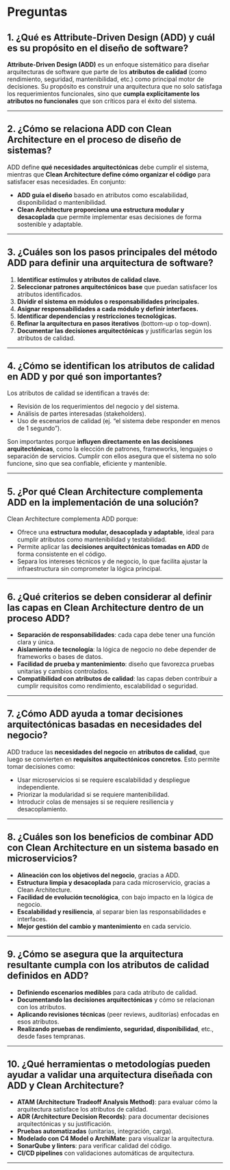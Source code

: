 # Preguntas


## 1. ¿Qué es Attribute-Driven Design (ADD) y cuál es su propósito en el diseño de software?

**Attribute-Driven Design (ADD)** es un enfoque sistemático para diseñar arquitecturas de software que parte de los **atributos de calidad** (como rendimiento, seguridad, mantenibilidad, etc.) como principal motor de decisiones. Su propósito es construir una arquitectura que no solo satisfaga los requerimientos funcionales, sino que **cumpla explícitamente los atributos no funcionales** que son críticos para el éxito del sistema.

---

## 2. ¿Cómo se relaciona ADD con Clean Architecture en el proceso de diseño de sistemas?

ADD define **qué necesidades arquitectónicas** debe cumplir el sistema, mientras que **Clean Architecture define cómo organizar el código** para satisfacer esas necesidades. En conjunto:

- **ADD guía el diseño** basado en atributos como escalabilidad, disponibilidad o mantenibilidad.
- **Clean Architecture proporciona una estructura modular y desacoplada** que permite implementar esas decisiones de forma sostenible y adaptable.

---

## 3. ¿Cuáles son los pasos principales del método ADD para definir una arquitectura de software?

1. **Identificar estímulos y atributos de calidad clave.**
2. **Seleccionar patrones arquitectónicos base** que puedan satisfacer los atributos identificados.
3. **Dividir el sistema en módulos o responsabilidades principales.**
4. **Asignar responsabilidades a cada módulo y definir interfaces.**
5. **Identificar dependencias y restricciones tecnológicas.**
6. **Refinar la arquitectura en pasos iterativos** (bottom-up o top-down).
7. **Documentar las decisiones arquitectónicas** y justificarlas según los atributos de calidad.

---

## 4. ¿Cómo se identifican los atributos de calidad en ADD y por qué son importantes?

Los atributos de calidad se identifican a través de:

- Revisión de los requerimientos del negocio y del sistema.
- Análisis de partes interesadas (stakeholders).
- Uso de escenarios de calidad (ej. “el sistema debe responder en menos de 1 segundo”).

Son importantes porque **influyen directamente en las decisiones arquitectónicas**, como la elección de patrones, frameworks, lenguajes o separación de servicios. Cumplir con ellos asegura que el sistema no solo funcione, sino que sea confiable, eficiente y mantenible.

---

## 5. ¿Por qué Clean Architecture complementa ADD en la implementación de una solución?

Clean Architecture complementa ADD porque:

- Ofrece una **estructura modular, desacoplada y adaptable**, ideal para cumplir atributos como mantenibilidad y testabilidad.
- Permite aplicar las **decisiones arquitectónicas tomadas en ADD** de forma consistente en el código.
- Separa los intereses técnicos y de negocio, lo que facilita ajustar la infraestructura sin comprometer la lógica principal.

---

## 6. ¿Qué criterios se deben considerar al definir las capas en Clean Architecture dentro de un proceso ADD?

- **Separación de responsabilidades**: cada capa debe tener una función clara y única.
- **Aislamiento de tecnología**: la lógica de negocio no debe depender de frameworks o bases de datos.
- **Facilidad de prueba y mantenimiento**: diseño que favorezca pruebas unitarias y cambios controlados.
- **Compatibilidad con atributos de calidad**: las capas deben contribuir a cumplir requisitos como rendimiento, escalabilidad o seguridad.

---

## 7. ¿Cómo ADD ayuda a tomar decisiones arquitectónicas basadas en necesidades del negocio?

ADD traduce las **necesidades del negocio** en **atributos de calidad**, que luego se convierten en **requisitos arquitectónicos concretos**. Esto permite tomar decisiones como:

- Usar microservicios si se requiere escalabilidad y despliegue independiente.
- Priorizar la modularidad si se requiere mantenibilidad.
- Introducir colas de mensajes si se requiere resiliencia y desacoplamiento.

---

## 8. ¿Cuáles son los beneficios de combinar ADD con Clean Architecture en un sistema basado en microservicios?

- **Alineación con los objetivos del negocio**, gracias a ADD.
- **Estructura limpia y desacoplada** para cada microservicio, gracias a Clean Architecture.
- **Facilidad de evolución tecnológica**, con bajo impacto en la lógica de negocio.
- **Escalabilidad y resiliencia**, al separar bien las responsabilidades e interfaces.
- **Mejor gestión del cambio y mantenimiento** en cada servicio.

---

## 9. ¿Cómo se asegura que la arquitectura resultante cumpla con los atributos de calidad definidos en ADD?

- **Definiendo escenarios medibles** para cada atributo de calidad.
- **Documentando las decisiones arquitectónicas** y cómo se relacionan con los atributos.
- **Aplicando revisiones técnicas** (peer reviews, auditorías) enfocadas en esos atributos.
- **Realizando pruebas de rendimiento, seguridad, disponibilidad**, etc., desde fases tempranas.

---

## 10. ¿Qué herramientas o metodologías pueden ayudar a validar una arquitectura diseñada con ADD y Clean Architecture?

- **ATAM (Architecture Tradeoff Analysis Method)**: para evaluar cómo la arquitectura satisface los atributos de calidad.
- **ADR (Architecture Decision Records)**: para documentar decisiones arquitectónicas y su justificación.
- **Pruebas automatizadas** (unitarias, integración, carga).
- **Modelado con C4 Model o ArchiMate**: para visualizar la arquitectura.
- **SonarQube y linters**: para verificar calidad del código.
- **CI/CD pipelines** con validaciones automáticas de arquitectura.

---
